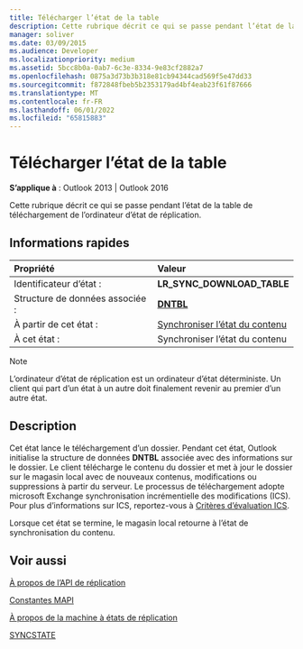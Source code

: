 ```yaml
---
title: Télécharger l’état de la table
description: Cette rubrique décrit ce qui se passe pendant l’état de la table de téléchargement de l’ordinateur d’état de réplication.
manager: soliver
ms.date: 03/09/2015
ms.audience: Developer
ms.localizationpriority: medium
ms.assetid: 5bcc8b0a-0ab7-6c3e-8334-9e83cf2882a7
ms.openlocfilehash: 0875a3d73b3b318e81cb94344cad569f5e47dd33
ms.sourcegitcommit: f872848fbeb5b2353179ad4bf4eab23f61f87666
ms.translationtype: MT
ms.contentlocale: fr-FR
ms.lasthandoff: 06/01/2022
ms.locfileid: "65815883"
---
```

# <a name="download-table-state"></a>Télécharger l’état de la table

  
  
**S’applique à** : Outlook 2013 | Outlook 2016 
  
 Cette rubrique décrit ce qui se passe pendant l’état de la table de téléchargement de l’ordinateur d’état de réplication. 
  
## <a name="quick-info"></a>Informations rapides

|Propriété |Valeur |
|:-----|:-----|
|Identificateur d’état :  <br/> |**LR_SYNC_DOWNLOAD_TABLE** <br/> |
|Structure de données associée :  <br/> |**[DNTBL](dntbl.md)** <br/> |
|À partir de cet état :  <br/> |[Synchroniser l’état du contenu](synchronize-contents-state.md) <br/> |
|À cet état :  <br/> |Synchroniser l’état du contenu  <br/> |
   
> [!NOTE]
> L’ordinateur d’état de réplication est un ordinateur d’état déterministe. Un client qui part d’un état à un autre doit finalement revenir au premier d’un autre état. 
  
## <a name="description"></a>Description

Cet état lance le téléchargement d’un dossier. Pendant cet état, Outlook initialise la structure de données **DNTBL** associée avec des informations sur le dossier. Le client télécharge le contenu du dossier et met à jour le dossier sur le magasin local avec de nouveaux contenus, modifications ou suppressions à partir du serveur. Le processus de téléchargement adopte microsoft Exchange synchronisation incrémentielle des modifications (ICS). Pour plus d’informations sur ICS, reportez-vous à [Critères d’évaluation ICS](https://msdn.microsoft.com/library/aa579252%28EXCHG.80%29.aspx).
  
Lorsque cet état se termine, le magasin local retourne à l’état de synchronisation du contenu.
  
## <a name="see-also"></a>Voir aussi



[À propos de l’API de réplication](about-the-replication-api.md)
  
[Constantes MAPI](mapi-constants.md)
  
[À propos de la machine à états de réplication](about-the-replication-state-machine.md)
  
[SYNCSTATE](syncstate.md)

